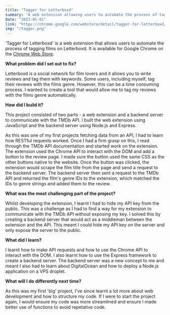 ```yaml
---
title: "Tagger for Letterboxd"
summary: "A web extension allowing users to automate the process of tagging films on Letterboxd."
date: "2023-01-01"
link: "https://chrome.google.com/webstore/detail/tagger-for-letterboxd/pbjbeepjhedfccldgdfcjaagimndlema?hl=en-GB"
img: "/tagger.png"
---
```

'Tagger for Letterboxd' is a web extension that allows users to automate the process of tagging films on Letterboxd. It is available for Google Chrome on the [Chrome Web Store](https://chrome.google.com/webstore/detail/tagger-for-letterboxd/pbjbeepjhedfccldgdfcjaagimndlema?hl=en-GB).

**What problem did I set out to fix?**

Letterboxd is a social network for film lovers and it allows you to write reviews and tag them with keywords. Some users, including myself, tag their reviews with the films genre. However, this can be a time consuming process. I wanted to create a tool that would allow me to tag my reviews with the films genre automatically.

**How did I build it?**

This project consisted of two parts - a web extension and a backend server to communicate with the TMDb API. I built the web extension using JavaScript and the backend server using Node.js and Express.

As this was one of my first projects fetching data from an API, I had to learn how RESTful requests worked. Once I had a firm grasp on this, I read through the TMDb API documentation and started work on the extension. The extension used the Chrome API to interact with the DOM and add a button to the review page. I made sure the button used the same CSS as the other buttons native to the website. Once the button was clicked, the extension would scrape the film title from the page and send a request to the backend server. The backend server then sent a request to the TMDb API and returned the film's genre IDs to the extension, which matched the IDs to genre strings and added them to the review.

**What was the most challenging part of the project?**

Whilst developing the extension, I learnt I had to hide my API key from the public. This was a challenge as I had to find a way for my extension to communicate with the TMDb API without exposing my key. I solved this by creating a backend server that would act as a middleman between the extension and the API. This meant I could hide my API key on the server and only expose the server to the public.

**What did I learn?**

I learnt how to make API requests and how to use the Chrome API to interact with the DOM. I also learnt how to use the Express framework to create a backend server. The backend server was a new concept to me and meant I also had to learn about DigitalOcean and how to deploy a Node.js application on a VPS droplet.

**What will I do differently next time?**

As this was my first 'big' project, I've since learnt a lot more about web development and how to structure my code. If I were to start the project again, I would ensure my code was more streamlined and ensure I made better use of functions to avoid repetative code.